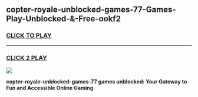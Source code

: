 
## copter-royale-unblocked-games-77-Games-Play-Unblocked-&-Free-ookf2
<h3>
<a href="https://premium76.site?title=copter-royale-unblocked-games-77&ref=24A">CLICK TO PLAY</a></h3>
<hr>

<h3>
<a href="https://premium76.site?title=copter-royale-unblocked-games-77&ref=24A">CLICK 2 PLAY</a>
  
</h3>

<a href="https://premium76.site?title=copter-royale-unblocked-games-77&ref=24A"><img src="https://clearcache.store/games.png"></a>


**copter-royale-unblocked-games-77 games unblocked: Your Gateway to Fun and Accessible Online Gaming**
